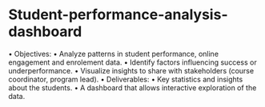 # Student-performance-analysis-dashboard

•	Objectives:
•	Analyze patterns in student performance, online engagement and enrolement data. 
•	Identify factors influencing success or underperformance.
•	Visualize insights to share with stakeholders (course coordinator, program lead).
•	Deliverables:
•	Key statistics and insights about the students.
•	A dashboard that allows interactive exploration of the data.
